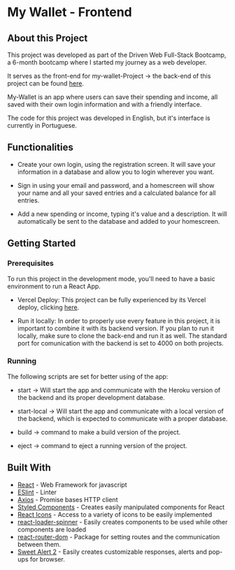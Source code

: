 # My Wallet - Frontend

## About this Project

This project was developed as part of the Driven Web Full-Stack Bootcamp, a 6-month bootcamp where I started my journey as a web developer.

It serves as the front-end for my-wallet-Project -> the back-end of this project can be found [here](https://github.com/CarlosEFPaiva/Project_my_Wallet_Backend).

My-Wallet is an app where users can save their spending and income, all saved with their own login information and with a friendly interface.

The code for this project was developed in English, but it's interface is currently in Portuguese.

## Functionalities

- Create your own login, using the registration screen. It will save your information in a database and allow you to login wherever you want.

- Sign in using your email and password, and a homescreen will show your name and all your saved entries and a calculated balance for all entries.

- Add a new spending or income, typing it's value and a description. It will automatically be sent to the database and added to your homescreen.

## Getting Started

### Prerequisites

To run this project in the development mode, you'll need to have a basic environment to run a React App.

- Vercel Deploy: This project can be fully experienced by its Vercel deploy, clicking [here](https://project-my-wallet-front-end.vercel.app/).

- Run it locally: In order to properly use every feature in this project, it is important to combine it with its backend version. If you plan to run it locally, make sure to clone the back-end and run it as well. The standard port for comunication with the backend is set to 4000 on both projects.

### Running

The following scripts are set for better using of the app:

- start -> Will start the app and communicate with the Heroku version of the backend and its proper development database.

- start-local -> Will start the app and communicate with a local version of the backend, which is expected to communicate with a proper database.

- build -> command to make a build version of the project.

- eject -> command to eject a running version of the project.

## Built With

- [React](https://reactjs.org/) - Web Framework for javascript
- [ESlint](https://eslint.org/) - Linter
- [Axios](https://www.npmjs.com/package/axios) - Promise bases HTTP client
- [Styled Components](https://www.npmjs.com/package/styled-components) - Creates easily manipulated components for React
- [React Icons](https://www.npmjs.com/package/react-icons) - Access to a variety of icons to be easily implemented
- [react-loader-spinner](https://www.npmjs.com/package/react-loader-spinner) - Easily creates components to be used while other components are loaded
- [react-router-dom](https://www.npmjs.com/package/react-router-dom) - Package for setting routes and the communication between them.
- [Sweet Alert 2](https://www.npmjs.com/package/sweetalert2) - Easily creates customizable responses, alerts and pop-ups for browser.
